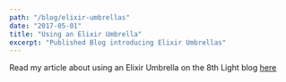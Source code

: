 ```yaml
---
path: "/blog/elixir-umbrellas"
date: "2017-05-01"
title: "Using an Elixir Umbrella"
excerpt: "Published Blog introducing Elixir Umbrellas"
---
```


Read my article about using an Elixir Umbrella on the 8th Light blog [here](https://8thlight.com/blog/georgina-mcfadyen/2017/05/01/elixir-umbrella-projects.html)
